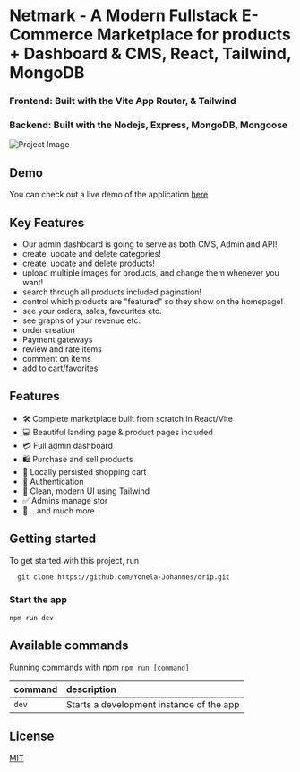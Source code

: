 # Netmark - A Modern Fullstack E-Commerce Marketplace for products + Dashboard & CMS, React, Tailwind, MongoDB

### Frontend: Built with the Vite App Router, & Tailwind
### Backend: Built with the Nodejs, Express, MongoDB, Mongoose

![Project Image](client/public/pinky.png)

## Demo

You can check out a live demo of the application [here](https://netmark-eight.vercel.app/)

## Key Features

- Our admin dashboard is going to serve as both CMS, Admin and API!
- create, update and delete categories!
- create, update and delete products!
- upload multiple images for products, and change them whenever you want!
- search through all products included pagination!
- control which products are "featured" so they show on the homepage!
- see your orders, sales, favourites etc.
- see graphs of your revenue etc.
- order creation
- Payment gateways
- review and rate items
- comment on items
- add to cart/favorites

## Features

- 🛠️ Complete marketplace built from scratch in React/Vite
- 💻 Beautiful landing page & product pages included
- 💳 Full admin dashboard
- 🛍️ Purchase and sell products
- 🛒 Locally persisted shopping cart
- 🔑 Authentication
- 🌟 Clean, modern UI using Tailwind
- ✅ Admins manage stor
- 🎁 ...and much more

## Getting started

To get started with this project, run

```~~bash~~
  git clone https://github.com/Yonela-Johannes/drip.git
```

### Start the app

```shell
npm run dev
```

## Available commands

Running commands with npm `npm run [command]`

| command         | description                              |
| :-------------- | :--------------------------------------- |
| `dev`           | Starts a development instance of the app |

## License

[MIT](https://choosealicense.com/licenses/mit/)
